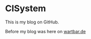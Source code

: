 # CISystem

This is my blog on GitHub.

Before my blog was here on [wartbar.de](http://www.wartbar.de/topic_CISYSTEM.html)
